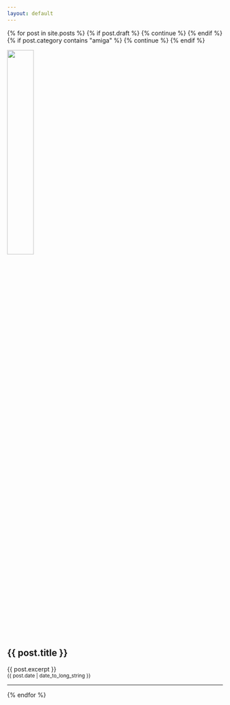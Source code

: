 ```yaml
---
layout: default
---
```



 {% for post in site.posts %}
  {% if post.draft %}
    {% continue %}
  {% endif %}
  {% if post.category contains "amiga" %}
    {% continue %}
  {% endif %}
  <article >
    <div class="index_article" onclick="location.href='{{ post.url }}'">
      <img class="index_img" src="{{post.image}}" width="35%">
      <div class="index_excerpt" width="65%">
      <h2>{{ post.title }}</h2>
      {{ post.excerpt }}
      <br/><small><time datetime="{{ post.date | date: "%Y-%m-%d" }}">{{ post.date | date_to_long_string }}</time></small>
      </div>
    </div>
    <hr>
  </article>
{% endfor %}
